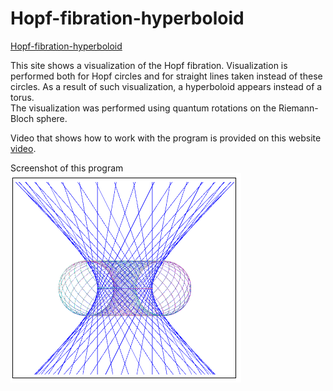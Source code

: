 # Hopf-fibration-hyperboloid
<p>
  <a href ="https://vlad0007.github.io/Hopf-fibration-hyperboloid/" target="_blank"> Hopf-fibration-hyperboloid</a>
<p>
This site shows a visualization of the Hopf fibration.
Visualization is performed both for Hopf circles and for straight lines 
taken instead of these circles. As a result of such visualization, 
a hyperboloid appears instead of a torus.
<br>
The visualization was performed using quantum rotations on the Riemann-Bloch sphere.
</p>
<p>
Video that shows how to work with the program is provided on this website
  <a href ="https://www.youtube.com/watch?v=cxOhQ8L-8dk" target="_blank">video</a>.
</p>
<p>
Screenshot of this program
<br>
<img src="images/hyperboloid.png"
</p>
